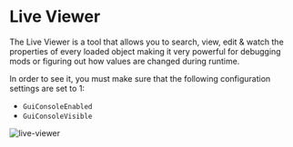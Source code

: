 # Live Viewer

The Live Viewer is a tool that allows you to search, view, edit & watch the properties of every loaded object making it very powerful for debugging mods or figuring out how values are changed during runtime.

In order to see it, you must make sure that the following configuration settings are set to 1:
- `GuiConsoleEnabled`
- `GuiConsoleVisible`

![live-viewer](https://cdn.discordapp.com/attachments/1109192354595876944/1109192370009940018/image.png)